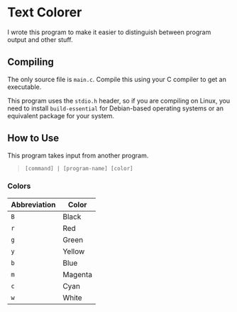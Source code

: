# Text Colorer

I wrote this program to make it easier to distinguish between program output and other stuff.

## Compiling

The only source file is `main.c`. Compile this using your C compiler to get an executable.

This program uses the `stdio.h` header, so if you are compiling on Linux, you need to install `build-essential` for Debian-based operating systems or an equivalent package for your system.

## How to Use

This program takes input from another program.

> `[command] | [program-name] [color]`

### Colors

| Abbreviation | Color      |
|--------------|------------|
| `B`          | Black      |
| `r`          | Red        |
| `g`          | Green      |
| `y`          | Yellow     |
| `b`          | Blue       |
| `m`          | Magenta    |
| `c`          | Cyan       |
| `w`          | White      |
